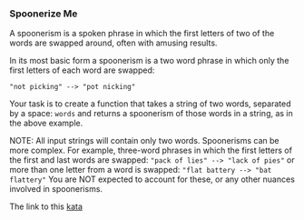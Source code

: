 ### Spoonerize Me  

A spoonerism is a spoken phrase in which the first letters of two of the words are swapped around, often with amusing results.

In its most basic form a spoonerism is a two word phrase in which only the first letters of each word are swapped:

`"not picking" --> "pot nicking"`

Your task is to create a function that takes a string of two words, separated by a space: `words` and returns a spoonerism of those words in a string, as in the above example.

NOTE: All input strings will contain only two words. Spoonerisms can be more complex. For example, three-word phrases in which the first letters of the first and last words are swapped: `"pack of lies" --> "lack of pies"` or more than one letter from a word is swapped: `"flat battery --> "bat flattery"` You are NOT expected to account for these, or any other nuances involved in spoonerisms.  

The link to this [kata](https://www.codewars.com/kata/spoonerize-me/java)

